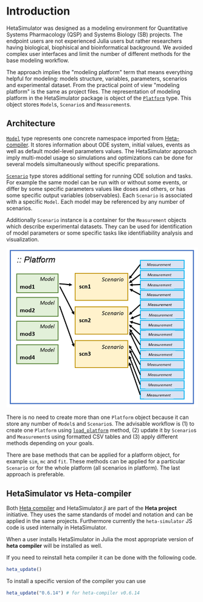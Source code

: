 # Introduction

HetaSimulator was designed as a modeling environment for Quantitative Systems Pharmacology (QSP) and Systems Biology (SB) projects.
The endpoint users are not experienced Julia users but rather researchers having biological, biophisical and bioinformatical background.
We avoided complex user interfaces and limit the number of different methods for the base modeling workflow.

The approach implies the "modeling platform" term that means everything helpful for modeling: models structure, variables, parameters, scenarios and experimental dataset. From the practical point of view "modeling platform" is the same as project files.
The representation of modeling platform in the HetaSimulator package is object of the [`Platform`](@ref) type.
This object stores `Model`s, `Scenario`s and `Measurement`s.

## Architecture

[`Model`](@ref) type represents one concrete namespace imported from [Heta-compiler](https://hetalang.github.io/#/heta-compiler/). It stores information about ODE system, initial values, events as well as default model-level parameters values. The HetaSimulator approach imply multi-model usage so simulations and optimizations can be done for several models simultaneously without specific preparations.

[`Scenario`](@ref) type stores additional setting for running ODE solution and tasks. For example the same model can be run with or without some events, or differ by some specific parameters values like doses and others, or has some specific output variables (observables). Each `Scenario` is associated with a specific `Model`. Each model may be referenced by any number of scenarios.

Additionally `Scenario` instance is a container for the `Measurement` objects which describe experimental datasets. They can be used for identification of model parameters or some specific tasks like identifiability analysis and visualization. 

![platform-scheme](platform-scheme.png)

There is no need to create more than one `Platform` object because it can store any number of `Model`s and `Scenario`s. The advisable workflow is (1) to create one `Platform` using [`load_platform`](@ref) method, (2) update it by `Scenario`s and `Measurement`s using formatted CSV tables and (3) apply different methods depending on your goals.

There are base methods that can be applied for a platform object, for example `sim`, `mc` and `fit`.
These methods can be applied for a particular `Scenario` or for the whole platform (all scenarios in platform).
The last approach is preferable.

## HetaSimulator vs Heta-compiler

Both [Heta compiler](https://hetalang.github.io/#/heta-compiler/) and HetaSimulator.jl are part of the __Heta project__ initiative.
They uses the same standards of model and notation and can be applied in the same projects.
Furthermore currently the `heta-simulator` JS code is used internally in HetaSimulator.

When a user installs HetaSimulator in Julia the most appropriate version of __heta compiler__ will be installed as well.

If you need to reinstall heta compiler it can be done with the following code.

```julia
heta_update()
```

To install a specific version of the compiler you can use 

```julia
heta_update("0.6.14") # for heta-compiler v0.6.14
```
